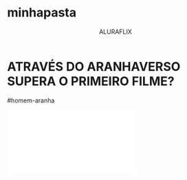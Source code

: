 # minhapasta
<body>
    <header>ALURAFLIX</header>
    <h1>ATRAVÉS DO ARANHAVERSO SUPERA O PRIMEIRO FILME?</h1>
    <p>#homem-aranha</p>
    <iframe width=”560” height=”315” src=”https://www.youtube.
    com/embed/gt_fAE1Eg2Q?si=c93nZtO1DTNYueO4” title=”YouTube
    video player” frameborder=”0” allow=”accelerometer;
    autoplay; clipboard-write; encrypted-media; gyroscope;
    
    picture-in-picture; web-share” referrerpolicy=”strict-
    origin-when-cross-origin” allowfullscreen></iframe>
    
    </body>
